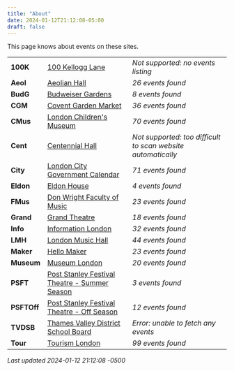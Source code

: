 ```yaml
---
title: "About"
date: 2024-01-12T21:12:08-05:00
draft: false
---
```


This page knows about events on these sites.

|   |       | |
|:--------------|:------|:--|
| **100K** | [100 Kellogg Lane](https://100kellogglane.com/) | *Not supported: no events listing*
| **Aeol** | [Aeolian Hall](https://aeolianhall.ca/events/) | *26 events found*
| **BudG** | [Budweiser Gardens](https://www.budweisergardens.com/events) | *8 events found*
| **CGM** | [Covent Garden Market](https://coventmarket.com/events/) | *36 events found*
| **CMus** | [London Children's Museum](https://www.londonchildrensmuseum.ca/events) | *70 events found*
| **Cent** | [Centennial Hall](https://centennialhall.london.ca/london-event-listings.html) | *Not supported: too difficult to scan website automatically*
| **City** | [London City Government Calendar](https://london.ca/government/calendar) | *71 events found*
| **Eldon** | [Eldon House](https://eldonhouse.ca/events/) | *4 events found*
| **FMus** | [Don Wright Faculty of Music](http://www.events.westernu.ca/events/music/) | *23 events found*
| **Grand** | [Grand Theatre](https://www.grandtheatre.com/events) | *18 events found*
| **Info** | [Information London](https://www.informationlondon.ca/Event/List) | *32 events found*
| **LMH** | [London Music Hall](http://londonmusichall.com/upcoming-events/) | *44 events found*
| **Maker** | [Hello Maker](https://www.hellomaker.ca/events) | *23 events found*
| **Museum** | [Museum London](https://museumlondon.ca/programs-events) | *20 events found*
| **PSFT** | [Post Stanley Festival Theatre - Summer Season](https://psft.ca/schedule/summer-season/) | *3 events found*
| **PSFTOff** | [Post Stanley Festival Theatre - Off Season](https://psft.ca/schedule/off-season-events/) | *12 events found*
| **TVDSB** | [Thames Valley District School Board](https://calendar.tvdsb.ca/) | *Error: unable to fetch any events*
| **Tour** | [Tourism London](https://www.londontourism.ca/events/all-events) | *99 events found*

_Last updated 2024-01-12 21:12:08 -0500_
